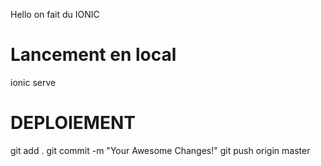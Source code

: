 
Hello on fait du IONIC

# Lancement en local
ionic serve


# DEPLOIEMENT 

git add .
git commit -m "Your Awesome Changes!"
git push origin master


